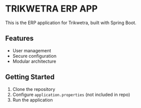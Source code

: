 # TRIKWETRA ERP APP

This is the ERP application for Trikwetra, built with Spring Boot.

## Features
- User management
- Secure configuration
- Modular architecture

## Getting Started
1. Clone the repository
2. Configure `application.properties` (not included in repo)
3. Run the application
